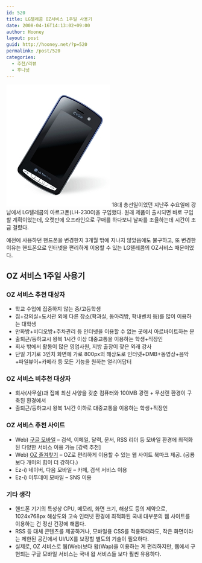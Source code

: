 ```yaml
---
id: 520
title: LG텔레콤 OZ서비스 1주일 사용기
date: 2008-04-16T14:13:02+09:00
author: Hooney
layout: post
guid: http://hooney.net/?p=520
permalink: /post/520
categories:
  - 추천/리뷰
  - 후니넷
---
```

<img class="right" title="LG텔레콤 아르고폰 사용기 :" src="/wp-content/uploads/2008/04/14-21-19.jpg" alt="" width="276" height="323" /> 18대 총선일이었던 지난주 수요일에 강남에서 LG텔레콤의 아르고폰(LH-2300)을 구입했다. 원래 제품이 출시되면 바로 구입할 계획이었는데, 오랫만에 오프라인으로 구매를 하다보니 날짜를 조율하는데 시간이 조금 걸렸다.

예전에 사용하던 핸드폰을 변경한지 3개월 밖에 지나지 않았음에도 불구하고, 또 변경한 이유는 핸드폰으로 인터넷을 편리하게 이용할 수 있는 LG텔레콤의 OZ서비스 때문이었다.

## OZ 서비스 1주일 사용기

### OZ 서비스 추천 대상자

  * 학교 수업에 집중하지 않는 중/고등학생
  * 집+강의실+도서관 외에 다른 장소(학과실, 동아리방, 학내벤치 등)를 많이 이용하는 대학생
  * 만화방+비디오방+주차관리 등 인터넷을 이용할 수 없는 곳에서 아르바이트하는 분
  * 출퇴근/등하교시 왕복 1시간 이상 대중교통을 이용하는 학생+직장인
  * 회사 밖에서 활동이 많은 영업사원, 지방 출장이 잦은 외래 강사
  * 단일 기기로 3인치 화면에 가로 800px의 해상도로 인터넷+DMB+동영상+음악+파일뷰어+카메라 등 모든 기능을 원하는 얼리어답터

### OZ 서비스 비추천 대상자

  * 회사(사무실)과 집에 최신 사양을 갖춘 컴퓨터와 100MB 광랜 + 무선랜 환경이 구축된 환경에서
  * 출퇴근/등하교시 왕복 1시간 이하로 대중교통을 이용하는 학생+직장인

### OZ 서비스 추천 사이트

  * Web) [구글 모바일](http://www.google.com/m/products?hl=ko) &#8211; 검색, 이메일, 달력, 문서, RSS 리더 등 모바일 환경에 최적화된 다양한 서비스 이용 가능 [강력 추천]
  * Web) [OZ 즐겨찾기](http://ozs.kr/) &#8211; OZ로 편리하게 이용할 수 있는 웹 사이트 북마크 제공. (공룡보다 개미의 힘이 더 강하다.)
  * Ez-i) 네이버, 다음 모바일 &#8211; 카페, 검색 서비스 이용
  * Ez-i) 미투데이 모바일 &#8211; SNS 이용

### 기타 생각

  * 핸드폰 기기의 특성상 CPU, 메모리, 화면 크기, 해상도 등의 제약으로, 1024x768px 해상도와 고속 인터넷 환경에 최적화된 국내 대부분의 웹 사이트를 이용하는 건 정신 건강에 해롭다.
  * RSS 등 대체 콘텐츠를 제공하거나, 모바일용 CSS를 적용하더라도, 작은 화면이라는 제한된 공간에서 UI/UX를 보장할 별도의 기술이 필요하다.
  * 실제로, OZ 서비스로 웹(Web)보다 왑(Wap)을 이용하는 게 편리하지만, 웹에서 구현되는 구글 모바일 서비스는 국내 왑 서비스들 보다 훨씬 유용하다.